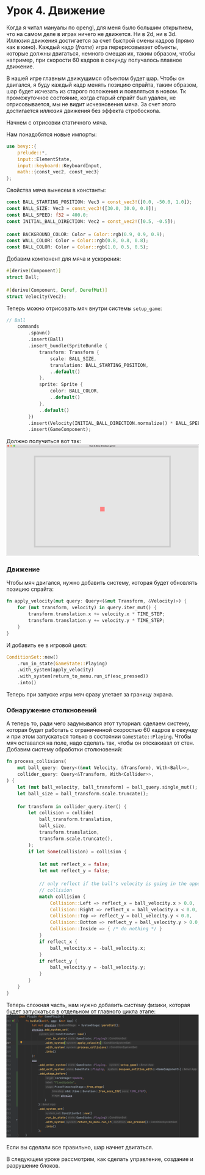 # Урок 4. Движение

Когда я читал мануалы по opengl, для меня было большим открытием, что на самом деле в играх ничего не движется.
Ни в 2d, ни в 3d. Иллюзия движения достигается за счет быстрой смены кадров (прямо как в кино).
Каждый кадр (_frame_) игра перерисовывает объекты, которые должны двигаться, немного смещая их, таким образом, чтобы например, при скорости 60 кадров в секунду получалось плавное движение.

В нашей игре главным движущимся объектом будет шар.
Чтобы он двигался, я буду каждый кадр менять позицию спрайта, таким образом, шар будет исчезать из старого положения и появляться в новом.
Тк промежуточное состояние, когда старый спрайт был удален, не отрисовывается, мы не видит исчезновения мяча. За счет этого достигается иллюзия движения без эффекта стробоскопа. 


Начнем с отрисовки статичного мяча.

Нам понадобятся новые импорты:
```rust
use bevy::{
    prelude::*,
    input::ElementState,
    input::keyboard::KeyboardInput,
    math::{const_vec2, const_vec3}
};
```

Свойства мяча вынесем в константы:
```rust
const BALL_STARTING_POSITION: Vec3 = const_vec3!([0.0, -50.0, 1.0]);
const BALL_SIZE: Vec3 = const_vec3!([30.0, 30.0, 0.0]);
const BALL_SPEED: f32 = 400.0;
const INITIAL_BALL_DIRECTION: Vec2 = const_vec2!([0.5, -0.5]);

const BACKGROUND_COLOR: Color = Color::rgb(0.9, 0.9, 0.9);
const WALL_COLOR: Color = Color::rgb(0.8, 0.8, 0.8);
const BALL_COLOR: Color = Color::rgb(1.0, 0.5, 0.5);
```

Добавим компонент для мяча и ускорения:
```rust
#[derive(Component)]
struct Ball;

#[derive(Component, Deref, DerefMut)]
struct Velocity(Vec2);
```

Теперь можно отрисовать мяч внутри системы `setup_game`:
```rust
// Ball
    commands
        .spawn()
        .insert(Ball)
        .insert_bundle(SpriteBundle {
            transform: Transform {
                scale: BALL_SIZE,
                translation: BALL_STARTING_POSITION,
                ..default()
            },
            sprite: Sprite {
                color: BALL_COLOR,
                ..default()
            },
            ..default()
        })
        .insert(Velocity(INITIAL_BALL_DIRECTION.normalize() * BALL_SPEED))
        .insert(GameComponent);
```
Должно получиться вот так:
![Появился мяч на поле](./create-ball.png)


### Движение
Чтобы мяч двигался, нужно добавить систему, которая будет обновлять позицию спрайта:
```rust
fn apply_velocity(mut query: Query<(&mut Transform, &Velocity)>) {
    for (mut transform, velocity) in query.iter_mut() {
        transform.translation.x += velocity.x * TIME_STEP;
        transform.translation.y += velocity.y * TIME_STEP;
    }
}
```
И добавить ее в игровой цикл:
```rust
ConditionSet::new()
    .run_in_state(GameState::Playing)
    .with_system(apply_velocity)
    .with_system(return_to_menu.run_if(esc_pressed))
    .into()
```
Теперь при запуске игры мяч сразу улетает за границу экрана.

### Обнаружение столкновений

А теперь то, ради чего задумывался этот туториал: сделаем систему, которая будет работать с ограниченной скоростью 60 кадров в секунду и при этом запускаться только в состоянии `GameState::Playing`.
Чтобы мяч оставался на поле, надо сделать так, чтобы он отскакивал от стен.
Добавим систему обработки столкновений:
```rust
fn process_collisions(
    mut ball_query: Query<(&mut Velocity, &Transform), With<Ball>>,
    collider_query: Query<&Transform, With<Collider>>,
) {
    let (mut ball_velocity, ball_transform) = ball_query.single_mut();
    let ball_size = ball_transform.scale.truncate();

    for transform in collider_query.iter() {
        let collision = collide(
            ball_transform.translation,
            ball_size,
            transform.translation,
            transform.scale.truncate(),
        );
        if let Some(collision) = collision {

            let mut reflect_x = false;
            let mut reflect_y = false;

            // only reflect if the ball's velocity is going in the opposite direction of the
            // collision
            match collision {
                Collision::Left => reflect_x = ball_velocity.x > 0.0,
                Collision::Right => reflect_x = ball_velocity.x < 0.0,
                Collision::Top => reflect_y = ball_velocity.y < 0.0,
                Collision::Bottom => reflect_y = ball_velocity.y > 0.0,
                Collision::Inside => { /* do nothing */ }
            }
            if reflect_x {
                ball_velocity.x = -ball_velocity.x;
            }
            if reflect_y {
                ball_velocity.y = -ball_velocity.y;
            }
        }
    }
}
```
Теперь сложная часть, нам нужно добавить систему физики, которая будет запускаться в отдельном от главного цикла этапе:
![Система физики](./add-physics-system.png)

Если вы сделали все правильно, шар начнет двигаться.

В следующем уроке рассмотрим, как сделать управление, создание и разрушение блоков.